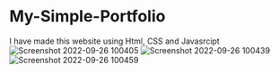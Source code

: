 # My-Simple-Portfolio
I have made this website using Html, CSS and Javasrcipt
![Screenshot 2022-09-26 100405](https://user-images.githubusercontent.com/106178483/192191714-3a536fab-45ef-4154-915a-55ef60ca5af6.png)
![Screenshot 2022-09-26 100439](https://user-images.githubusercontent.com/106178483/192191718-97067c6c-81f3-44cd-a81a-89b9614fcb3d.png)
![Screenshot 2022-09-26 100459](https://user-images.githubusercontent.com/106178483/192191729-efbdac75-aa53-46c1-a6d6-51b6023a7102.png)
